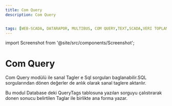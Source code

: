 ```yaml
---
title: Com Query
description: Com Query


tags: [WEB-SCADA, DATARAPOR, MULTIBUS, COM QUERY,TEXT,SCADA,VERI TOPLAMA]
---
```




import Screenshot from '@site/src/components/Screenshot';

# Com Query

Com Query modülü ile sanal Tagler e Sql sorguları baglanabilir.SQL sorgularından dönen değerler de  anlık olarak sanal taglere aktarılır.




<Screenshot url='/img/mim21.png' />



Bu modul Database deki QueryTags tablosuna yazılan sorguyu çalıstırarak donen sonucu belirtilen Taglar ile birlikte ana forma  yazar. 

<Screenshot url='/img/mim22.png' />
 